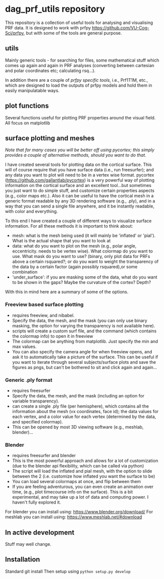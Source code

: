 # dag_prf_utils repository

This repository is a collection of useful tools for analysing and visualising PRF data. It is designed to work with prfpy https://github.com/VU-Cog-Sci/prfpy, but with some of the tools are general purpose. 

## utils
Mainly generic tools - for searching for files, some mathematical stuff which comes up again and again in PRF analyses (converting between cartesian and polar coordinates etc; calculating rsq...).

In addition there are a couple of *prfpy specific tools*, i.e., Prf1T1M, etc., which are designed to load the outputs of prfpy models and hold them in easily manipulatable ways.

## plot functions
Several functions useful for plotting PRF properties around the visual field. All focus on matplotlib

## surface plotting and meshes
*Note that for many cases you will be better off using pycortex; this simply provides a couple of alternative methods, should you want to do that.*

I have created several tools for plotting data on the cortical surface. This will of course require that you have surface data (i.e., run freesurfer); and any data you want to plot will need to be in a vertex wise format. pycortex (https://github.com/gallantlab/pycortex) is a very powerful way of plotting information on the cortical surface and an excellent tool...but sometimes you just want to do simple stuff, and customize certain properties aspects (e.g., color maps etc.). Also it can be useful to have the cortical mesh in a generic format readable by any 3D rendering software (e.g., .ply), and in a way that you can send a single file anywhere, and it be instantly readable, with color and everything. 

To this end I have created a couple of different ways to visualize surface information. For all these methods it is important to think about:
* mesh: what is the mesh being used (it will mainly be 'inflated' or 'pial'). What is the actual shape that you want to look at 
* data: what do you want to plot on the mesh (e.g., polar angle, eccentricity. needs to be vertex wise). What colormap do you want to use. What mask do you want to use? (binary, only plot data for PRFs above a certain rsquared?; or do you want to weight the transparency of the data by a certain factor (again possibly rsquared),or some combination
* 'under_surface': if you are masking some of the data, what do you want to be shown in the gaps? Maybe the curvature of the cortex? Depth?

With this in mind here are a summary of some of the options. 

### Freeview based surface plotting
* requires freeview, and nibabel. 
* Specify the data, the mesh, and the mask (you can only use binary masking, the option for varying the transparency is not available here). 
* scripts will create a custom surf file, and the command (which contains the colormap info) to open it in freeview
* The colormap can be anything from matplotlib. Just specify the min and max values. 
* You can also specify the camera angle for when freeview opens, and ask it to automatically take a picture of the surface. This can be useful if you want to iterate through several subjects/surface plots and save the figures as pngs, but can't be bothered to sit and click again and again... 

### Generic .ply format
* requires freesurfer 
* Specify the data, the mesh, and the mask (including an option for variable transparency). 
* can create a single .ply file (per hemisphere), which contains all the information about the mesh (vx coordinates, face id); the data values for each vertex, and a color value for each vertex (determined by the data, and specified colormap). 
* This can be opened by most 3D viewing software (e.g., meshlab, blender)...

### Blender
* requires freesurfer and blender
* This is the most powerful approach and allows for a lot of customization (due to the blender api flexibility, which can be called via python)
* The script will load the inflated and pial mesh, with the option to slide between the 2 (i.e. customize how inflated you want the surface to be)
* You can load several colormaps at once, and flip between them 
* If you are feeling adventurous, you can even create an animation over time, (e.g., plot timecourse info on the surface). This is a bit experimental, and may take up a lot of data and computing power. I haven't fully explored it. 

For blender you can install using: https://www.blender.org/download/
For meshlab you can install using: https://www.meshlab.net/#download
## In active development
Stuff may well change. 

## Installation
Standard git install 
Then setup using `python setup.py develop`
